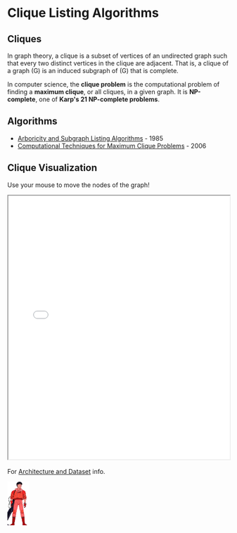 # Clique Listing Algorithms

## Cliques

In graph theory, a clique is a subset of vertices of an undirected graph such that every two distinct vertices in the clique are adjacent. That is, a clique of a graph \(G\) is an induced subgraph of \(G\) that is complete.

In computer science, the **clique problem** is the computational problem of finding a **maximum clique**, or all cliques, in a given graph. It is **NP-complete**, one of **Karp's 21 NP-complete problems**.

## Algorithms

-   [Arboricity and Subgraph Listing Algorithms](arboricity.md) - 1985
-   [Computational Techniques for Maximum Clique Problems](tomita.md) - 2006

## Clique Visualization

Use your mouse to move the nodes of the graph!

<iframe src="./clique_animation.html" width="100%" height="600px"></iframe>

For [Architecture and Dataset](archds.md) info.

<img src="./graphs/akira.png" alt="Akira" width="50" height="100">
